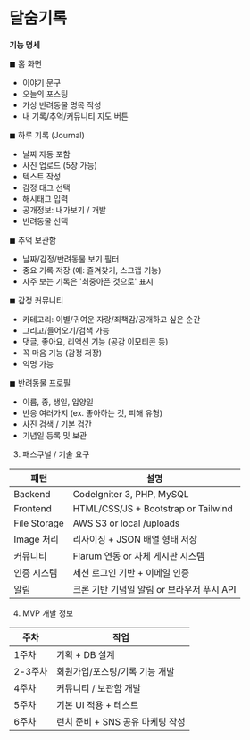 # 달숨기록

**기능 명세**

◼ 홈 화면
- 이야기 문구
- 오늘의 포스팅
- 가상 반려동물 명목 작성
- 내 기록/추억/커뮤니티 지도 버튼

◼ 하루 기록 (Journal)

- 날짜 자동 포함
- 사진 업로드 (5장 가능)
- 텍스트 작성
- 감정 태그 선택
- 해시태그 입력
- 공개정보: 내가보기 / 개발
- 반려동물 선택
  
◼ 추억 보관함
- 날짜/감정/반려동물 보기 필터
- 중요 기록 저장 (예: 즐겨찾기, 스크랩 기능)
- 자주 보는 기록은 '최중아픈 것으로' 표시
  
◼ 감정 커뮤니티
- 카테고리: 이별/귀여운 자랑/죄책감/공개하고 싶은 순간
- 그리고/들어오기/검색 가능
- 댓글, 좋아요, 리액션 기능 (공감 이모티콘 등)
- 꼭 마음 기능 (감정 저장)
- 익명 가능
  
◼ 반려동물 프로필
- 이름, 종, 생일, 입양일
- 반응 여러가지 (ex. 좋아하는 것, 피해 유형)
- 사진 검색 / 기본 검간
- 기념일 등록 및 보관

3. 패스쿠널 / 기술 요구

| 패턴 | 설명 |
|-----------|------|
| Backend | CodeIgniter 3, PHP, MySQL |
| Frontend | HTML/CSS/JS + Bootstrap or Tailwind |
| File Storage | AWS S3 or local /uploads |
| Image 처리 | 리사이징 + JSON 배열 형태 저장 |
| 커뮤니티 | Flarum 연동 or 자체 게시판 시스템 |
| 인증 시스템 | 세션 로그인 기반 + 이메일 인증 |
| 알림 | 크론 기반 기념일 알림 or 브라우저 푸시 API |

4. MVP 개발 정보

| 주차 | 작업 |
|--------|------|
| 1주차 | 기획 + DB 설계 |
| 2-3주차 | 회원가입/포스팅/기록 기능 개발 |
| 4주차 | 커뮤니티 / 보관함 개발 |
| 5주차 | 기본 UI 적용 + 테스트 |
| 6주차 | 런치 준비 + SNS 공유 마케팅 작성 |
